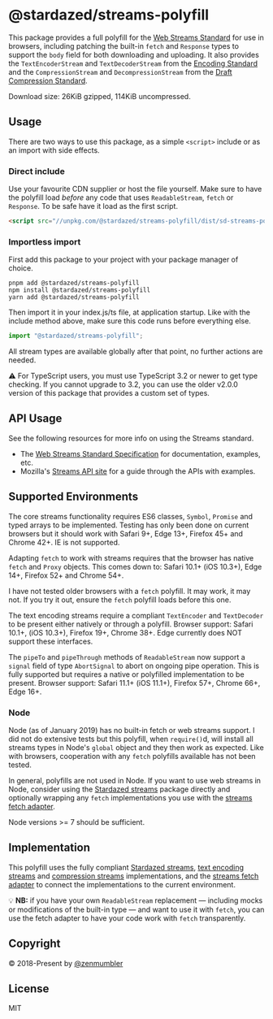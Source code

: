 @stardazed/streams-polyfill
===========================
This package provides a full polyfill for the [Web Streams Standard](https://streams.spec.whatwg.org)
for use in browsers, including patching the built-in `fetch` and `Response` types
to support the `body` field for both downloading and uploading. It also provides the
`TextEncoderStream` and `TextDecoderStream` from the [Encoding Standard](https://encoding.spec.whatwg.org/)
and the `CompressionStream` and `DecompressionStream` from the
[Draft Compression Standard](https://wicg.github.io/compression/).

Download size: 26KiB gzipped, 114KiB uncompressed.

Usage
-----
There are two ways to use this package, as a simple `<script>` include or as an import
with side effects.

### Direct include
Use your favourite CDN supplier or host the file yourself. Make sure to have the polyfill
load _before_ any code that uses `ReadableStream`, `fetch` or `Response`. To be safe have
it load as the first script.

```html
<script src="//unpkg.com/@stardazed/streams-polyfill/dist/sd-streams-polyfill.min.js"></script>
```

### Importless import
First add this package to your project with your package manager of choice.

```
pnpm add @stardazed/streams-polyfill
npm install @stardazed/streams-polyfill
yarn add @stardazed/streams-polyfill
```

Then import it in your index.js/ts file, at application startup. Like with the include
method above, make sure this code runs before everything else.

```js
import "@stardazed/streams-polyfill";
```

All stream types are available globally after that point, no further actions are needed.

⚠️ For TypeScript users, you must use TypeScript 3.2 or newer to get type checking. If you
cannot upgrade to 3.2, you can use the older v2.0.0 version of this package that provides
a custom set of types.

API Usage
---------
See the following resources for more info on using the Streams standard.

* The [Web Streams Standard Specification](https://streams.spec.whatwg.org) for documentation,
examples, etc.
* Mozilla's [Streams API site](https://developer.mozilla.org/en-US/docs/Web/API/Streams_API)
for a guide through the APIs with examples.

Supported Environments
----------------------
The core streams functionality requires ES6 classes, `Symbol`, `Promise` and
typed arrays to be implemented. Testing has only been done on current browsers but it
should work with Safari 9+, Edge 13+, Firefox 45+ and Chrome 42+. IE is not supported.

Adapting `fetch` to work with streams requires that the browser has native `fetch` and
`Proxy` objects. This comes down to: Safari 10.1+ (iOS 10.3+), Edge 14+, Firefox 52+
and Chrome 54+.

I have not tested older browsers with a `fetch` polyfill. It may work, it may not.
If you try it out, ensure the `fetch` polyfill loads before this one.

The text encoding streams require a compliant `TextEncoder` and `TextDecoder` to be present
either natively or through a polyfill. Browser support: Safari 10.1+, (iOS 10.3+),
Firefox 19+, Chrome 38+. Edge currently does NOT support these interfaces.

The `pipeTo` and `pipeThrough` methods of `ReadableStream` now support a `signal` field
of type `AbortSignal` to abort on ongoing pipe operation. This is fully supported but
requires a native or polyfilled implementation to be present.
Browser support: Safari 11.1+ (iOS 11.1+), Firefox 57+, Chrome 66+, Edge 16+.

### Node
Node (as of January 2019) has no built-in fetch or web streams support. I did not do extensive
tests but this polyfill, when `require()`d, will install all streams types in Node's
`global` object and they then work as expected. Like with browsers, cooperation with any
`fetch` polyfills available has not been tested.

In general, polyfills are not used in Node. If you want to use web streams in Node, consider
using the [Stardazed streams](https://www.npmjs.com/package/@stardazed/streams)
package directly and optionally wrapping any `fetch` implementations you use with the
[streams fetch adapter](https://www.npmjs.com/package/@stardazed/streams-fetch-adapter).

Node versions >= 7 should be sufficient.

Implementation
--------------
This polyfill uses the fully compliant [Stardazed streams](https://www.npmjs.com/package/@stardazed/streams),
[text encoding streams](https://www.npmjs.com/package/@stardazed/streams-text-encoding)
and [compression streams](https://www.npmjs.com/package/@stardazed/streams-compression)
implementations, and the [streams fetch adapter](https://www.npmjs.com/package/@stardazed/streams-fetch-adapter)
to connect the implementations to the current environment.

💡 **NB:** if you have your own `ReadableStream` replacement — including mocks or modifications
of the built-in type — and want to use it with `fetch`, you can use the fetch adapter
to have your code work with `fetch` transparently.


Copyright
---------
© 2018-Present by [@zenmumbler](https://twitter.com/zenmumbler)

License
-------
MIT
